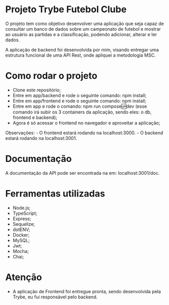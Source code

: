 # Projeto Trybe Futebol Clube

  O projeto tem como objetivo desenvolver uma aplicação que seja capaz de consultar um banco de dados sobre um campeonato de futebol e mostrar ao usuário as partidas e a classificação, podendo adicionar, alterar e ler dados.

  A aplicação de backend foi desenvolvida por mim, visando entregar uma estrutura funcional de uma API Rest, onde apliquei a metodologia MSC.

# Como rodar o projeto

  - Clone este repositório;
  - Entre em app/backend e rode o seguinte comando: npm install;
  - Entre em app/frontend e rode o seguinte comando: npm install;
  - Entre em app e rode o comando: npm run compose:up:dev (esse comando irá subir os 3 containers da aplicação, sendo eles: o db, frontend e backend);
  - Agora é só acessar o frontend no navegador e aproveitar a aplicação;

  Observações:
    - O frontend estará rodando na localhost:3000.
    - O backend estará rodando na localhost:3001.

# Documentação

  A documentação da API pode ser encontrada na em: localhost:3001/doc.

# Ferramentas utilizadas

  - Node.js;
  - TypeScript;
  - Express;
  - Sequelize;
  - dotENV;
  - Docker;
  - MySQL;
  - Jwt;
  - Mocha;
  - Chai;

# Atenção

  - A aplicação de Frontend foi entregue pronta, sendo desenvolvida pela Trybe, eu fui responsável pelo backend.